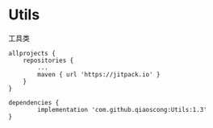 # Utils
工具类

	allprojects {
		repositories {
			...
			maven { url 'https://jitpack.io' }
		}
	}
  
  	dependencies {
	        implementation 'com.github.qiaoscong:Utils:1.3'
	}

